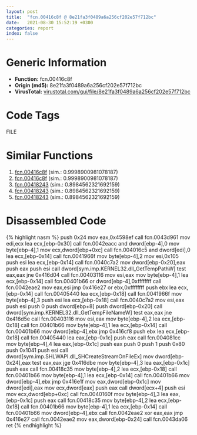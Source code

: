 ```yaml
---
layout: post
title:  "fcn.00416c8f @ 8e21fa3f0489a6a256cf202e57f712bc"
date:   2021-08-30 15:52:19 +0300
categories: report
index: false
---
```


# Generic Information
- **Function:** fcn.00416c8f
- **Origin (md5):** 8e21fa3f0489a6a256cf202e57f712bc
- **VirusTotal:** [virustotal.com/gui/file/8e21fa3f0489a6a256cf202e57f712bc][virustotal_ref]

# Code Tags
<span class="tag" id="FILE">FILE</span>


# Similar Functions

1. [fcn.00416c8f][similar_1_ref] (sim.: 0.9998900981078187)
2. [fcn.00416c8f][similar_2_ref] (sim.: 0.9998900981078187)
3. [fcn.00418243][similar_3_ref] (sim.: 0.8984562321692159)
4. [fcn.00418243][similar_4_ref] (sim.: 0.8984562321692159)
5. [fcn.00418243][similar_5_ref] (sim.: 0.8984562321692159)


# Disassembled Code

{% highlight nasm %}
push 0x24
mov eax,0x4598ef
call fcn.0043d961
mov edi,ecx
lea ecx,[ebp-0x30]
call fcn.0042eacc
and dword[ebp-4],0
mov byte[ebp-4],1
mov ecx,dword[ebp+0xc]
call fcn.004016c5
and dword[edi],0
lea ecx,[ebp-0x14]
call fcn.0041966f
mov byte[ebp-4],2
mov esi,0x105
push esi
lea ecx,[ebp-0x14]
call fcn.0040c7a2
mov dword[ebp-0x20],eax
push eax
push esi
call dword[sym.imp.KERNEL32.dll_GetTempPathW]
test eax,eax
jne 0x416d04
call fcn.00403116
mov esi,eax
mov byte[ebp-4],1
lea ecx,[ebp-0x14]
call fcn.00401b66
or dword[ebp-4],0xffffffff
call fcn.0042eae2
mov eax,esi
jmp 0x416e27
or ebx,0xffffffff
push ebx
lea ecx,[ebp-0x14]
call fcn.00405440
lea ecx,[ebp-0x18]
call fcn.0041966f
mov byte[ebp-4],3
push esi
lea ecx,[ebp-0x18]
call fcn.0040c7a2
mov esi,eax
push esi
push 0
push dword[ebp+8]
push dword[ebp-0x20]
call dword[sym.imp.KERNEL32.dll_GetTempFileNameW]
test eax,eax
jne 0x416d5e
call fcn.00403116
mov esi,eax
mov byte[ebp-4],2
lea ecx,[ebp-0x18]
call fcn.00401b66
mov byte[ebp-4],1
lea ecx,[ebp-0x14]
call fcn.00401b66
mov dword[ebp-4],ebx
jmp 0x416cf8
push ebx
lea ecx,[ebp-0x18]
call fcn.00405440
lea eax,[ebp-0x1c]
push eax
call fcn.004081cc
mov byte[ebp-4],4
lea eax,[ebp-0x1c]
push eax
push 0
push 1
push 0x80
push 0x1041
push esi
call dword[sym.imp.SHLWAPI.dll_SHCreateStreamOnFileEx]
mov dword[ebp-0x24],eax
test eax,eax
jge 0x416dbe
mov byte[ebp-4],3
lea eax,[ebp-0x1c]
push eax
call fcn.00418c35
mov byte[ebp-4],2
lea ecx,[ebp-0x18]
call fcn.00401b66
mov byte[ebp-4],1
lea ecx,[ebp-0x14]
call fcn.00401b66
mov dword[ebp-4],ebx
jmp 0x416e1f
mov eax,dword[ebp-0x1c]
mov dword[edi],eax
mov ecx,dword[eax]
push eax
call dword[ecx+4]
push esi
mov ecx,dword[ebp+0xc]
call fcn.0040160f
mov byte[ebp-4],3
lea eax,[ebp-0x1c]
push eax
call fcn.00418c35
mov byte[ebp-4],2
lea ecx,[ebp-0x18]
call fcn.00401b66
mov byte[ebp-4],1
lea ecx,[ebp-0x14]
call fcn.00401b66
mov dword[ebp-4],ebx
call fcn.0042eae2
xor eax,eax
jmp 0x416e27
call fcn.0042eae2
mov eax,dword[ebp-0x24]
call fcn.0043da06
ret 
{% endhighlight %}


[similar_1_ref]: /report/fcn.00416c8f@44e1ffcf4e71f4505c09d520fd75f1e4
[similar_2_ref]: /report/fcn.00416c8f@ff219f45286905b4a87327ca719363be
[similar_3_ref]: /report/fcn.00418243@44e1ffcf4e71f4505c09d520fd75f1e4
[similar_4_ref]: /report/fcn.00418243@ff219f45286905b4a87327ca719363be
[similar_5_ref]: /report/fcn.00418243@8e21fa3f0489a6a256cf202e57f712bc
[virustotal_ref]: https://www.virustotal.com/gui/file/8e21fa3f0489a6a256cf202e57f712bc